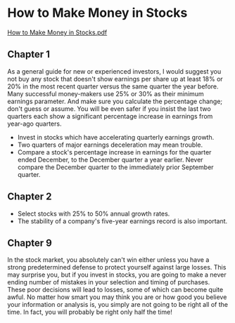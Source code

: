 # How to Make Money in Stocks

[How to Make Money in Stocks.pdf](https://github.com/eshinhw/quant-books-and-research-papers/files/13310606/How.to.Make.Money.in.Stocks.pdf)

## Chapter 1

As a general guide for new or experienced investors, I would suggest you not buy any stock that doesn't show earnings per share up at least 18% or 20% in the most recent quarter versus the same quarter the year before. Many successful money-makers use 25% or 30% as their minimum earnings parameter. And make sure you calculate the percentage change; don't guess or assume. You will be even safer if you insist the last two quarters each show a significant percentage increase in earnings from year-ago quarters.

- Invest in stocks which have accelerating quarterly earnings growth.
- Two quarters of major earnings deceleration may mean trouble.
- Compare a stock's percentage increase in earnings for the quarter ended December, to the December quarter a year earlier. Never compare the December quarter to the immediately prior September quarter.

## Chapter 2

- Select stocks with 25% to 50% annual growth rates.
- The stability of a company's five-year earnings record is also important.

## Chapter 9

In the stock market, you absolutely can't win either unless you have a strong predetermined defense to protect yourself against large losses. This may surprise you, but if you invest in stocks, you are going to make a never ending number of mistakes in your selection and timing of purchases. These poor decisions will lead to losses, some of which can become quite awful. No matter how smart you may think you are or how good you believe your information or analysis is, you simply are not going to be right all of the time. In fact, you will probably be right only half the time!


